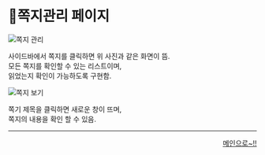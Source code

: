 # 📌쪽지관리 페이지   

![쪽지 관리](https://user-images.githubusercontent.com/88878686/184111447-7ee2a06e-9666-4d2b-9059-0ad4c3085ee7.JPG)   

사이드바에서 쪽지를 클릭하면 위 사진과 같은 화면이 뜸.   
모든 쪽지를 확인할 수 있는 리스트이며,   
읽었는지 확인이 가능하도록 구현함.   

![쪽지 보기](https://user-images.githubusercontent.com/88878686/184111458-0fe952ae-5cd4-4ce1-ba28-6f58fcd33440.JPG)   

쪽기 제목을 클릭하면 새로운 창이 뜨며,   
쪽지의 내용을 확인 할 수 있음.

***
<div align="right">   
  
[메인으로~!!](https://github.com/Runu09/finalproject/blob/main/%EA%B5%AC%ED%98%84%EC%84%A4%EB%AA%85/%EA%B4%80%EB%A6%AC%EC%9E%90%20%EB%A9%94%EC%9D%B8.md)   

</div>
